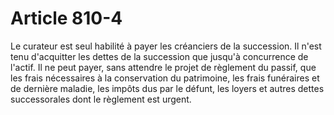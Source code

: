 # Article 810-4

Le curateur est seul habilité à payer les créanciers de la succession. Il n'est tenu d'acquitter les dettes de la succession que jusqu'à concurrence de l'actif.   Il ne peut payer, sans attendre le projet de règlement du passif, que les frais nécessaires à la conservation du patrimoine, les frais funéraires et de dernière maladie, les impôts dus par le défunt, les loyers et autres dettes successorales dont le règlement est urgent.
